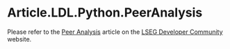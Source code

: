 # Article.LDL.Python.PeerAnalysis
Please refer to the [Peer Analysis](https://developers.lseg.com/en/article-catalog/article/peer-analysis) article on the [LSEG Developer Community](https://developers.lseg.com/en) website.
